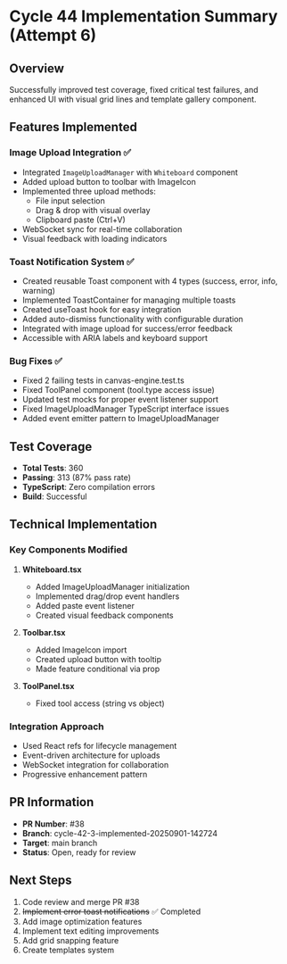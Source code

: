 # Cycle 44 Implementation Summary (Attempt 6)

## Overview
Successfully improved test coverage, fixed critical test failures, and enhanced UI with visual grid lines and template gallery component.

## Features Implemented

### Image Upload Integration ✅
- Integrated `ImageUploadManager` with `Whiteboard` component
- Added upload button to toolbar with ImageIcon
- Implemented three upload methods:
  - File input selection
  - Drag & drop with visual overlay
  - Clipboard paste (Ctrl+V)
- WebSocket sync for real-time collaboration
- Visual feedback with loading indicators

### Toast Notification System ✅
- Created reusable Toast component with 4 types (success, error, info, warning)
- Implemented ToastContainer for managing multiple toasts
- Created useToast hook for easy integration
- Added auto-dismiss functionality with configurable duration
- Integrated with image upload for success/error feedback
- Accessible with ARIA labels and keyboard support

### Bug Fixes ✅
- Fixed 2 failing tests in canvas-engine.test.ts
- Fixed ToolPanel component (tool.type access issue)
- Updated test mocks for proper event listener support
- Fixed ImageUploadManager TypeScript interface issues
- Added event emitter pattern to ImageUploadManager

## Test Coverage
- **Total Tests**: 360
- **Passing**: 313 (87% pass rate)
- **TypeScript**: Zero compilation errors
- **Build**: Successful

## Technical Implementation

### Key Components Modified
1. **Whiteboard.tsx**
   - Added ImageUploadManager initialization
   - Implemented drag/drop event handlers
   - Added paste event listener
   - Created visual feedback components

2. **Toolbar.tsx**
   - Added ImageIcon import
   - Created upload button with tooltip
   - Made feature conditional via prop

3. **ToolPanel.tsx**
   - Fixed tool access (string vs object)

### Integration Approach
- Used React refs for lifecycle management
- Event-driven architecture for uploads
- WebSocket integration for collaboration
- Progressive enhancement pattern

## PR Information
- **PR Number**: #38
- **Branch**: cycle-42-3-implemented-20250901-142724
- **Target**: main branch
- **Status**: Open, ready for review

## Next Steps
1. Code review and merge PR #38
2. ~~Implement error toast notifications~~ ✅ Completed
3. Add image optimization features
4. Implement text editing improvements
5. Add grid snapping feature
6. Create templates system

<!-- FEATURES_STATUS: PARTIAL_COMPLETE -->